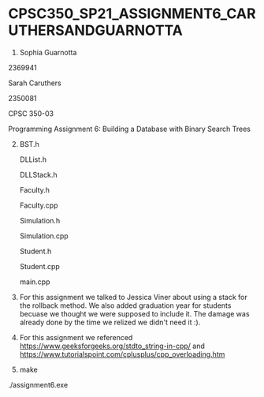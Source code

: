 # CPSC350_SP21_ASSIGNMENT6_CARUTHERSANDGUARNOTTA

1. Sophia Guarnotta

  2369941

  Sarah Caruthers

  2350081

  CPSC 350-03

  Programming Assignment 6: Building a Database with Binary Search Trees

2. BST.h

   DLList.h

   DLLStack.h

   Faculty.h

   Faculty.cpp

   Simulation.h

   Simulation.cpp

   Student.h

   Student.cpp

   main.cpp

3. For this assignment we talked to Jessica Viner about using a stack for the rollback method. We also added graduation year for students becuase we thought we were supposed to include it. The damage was already done by the time we relized we didn't need it :).

4. For this assignment we referenced https://www.geeksforgeeks.org/stdto_string-in-cpp/ and https://www.tutorialspoint.com/cplusplus/cpp_overloading.htm 

5. make

  ./assignment6.exe

